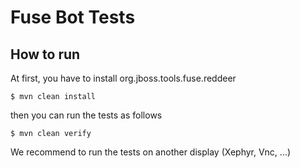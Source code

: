# Fuse Bot Tests

## How to run

At first, you have to install org.jboss.tools.fuse.reddeer

    $ mvn clean install

then you can run the tests as follows

    $ mvn clean verify

We recommend to run the tests on another display (Xephyr, Vnc, ...)
